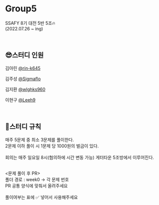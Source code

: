 # Group5
SSAFY 8기 대전 5반 5조🔥
<br>
(2022.07.26 ~ ing)

&nbsp; 

## 😎스터디 인원
김아린 [@rin-k645](https://github.com/rin-k645)

김주성 [@Sigmaflo](https://github.com/Sigmaflo)

김지환 [@wlghks960](https://github.com/wlghks960)

이현구 [@Leeh9](https://github.com/Leeh9)

&nbsp;

## 📃스터디 규칙

매주 5문제 중 최소 3문제를 풀이한다.
<br>
2문제 이하 풀이 시 1문제 당 1000원의 벌금이 있다.
<br><br>
회의는 매주 일요일 8시(협의하에 시간 변동 가능) 게터타운 5조방에서 이루어진다.

<br>
<문제 풀이 후 PR>
<br>
폴더 경로 : week0 -> 각 문제 번호
<br>
PR 공통 양식에 맞춰서 올려주세요
<br><br>
풀이여부는 표에 ✅ 넣어서 사용해주세요

&nbsp;

## 📚문제 풀이 현황
### 1주차
|문제|김아린|김주성|김지환|이현구|
|------|------|------|------|------|
|[백준1100](https://www.acmicpc.net/problem/1100)|  ✅  |  ✅  |  ✅    |  ✅ |
|[백준1059](https://www.acmicpc.net/problem/1059)|       |  ✅  |       |  ✅ |
|[백준1051](https://www.acmicpc.net/problem/1051)|  ✅  |  ✅  |  ✅   |  ✅ |
|[백준2468](https://www.acmicpc.net/problem/2468)|  ✅  |  ✅  |  ✅   |  ✅ |
|[백준2573](https://www.acmicpc.net/problem/2573)|       |  ✅  |       |  ✅ |

&nbsp;

### 2주차
|문제|김아린|김주성|김지환|이현구|
|------|------|------|------|------|
|[백준2563](https://www.acmicpc.net/problem/2563)|  ✅  |  ✅  |  ✅   |  ✅   |
|[백준2304](https://www.acmicpc.net/problem/2304)|  ✅  |  ✅  |   ✅   |  ✅   |
|[백준2630](https://www.acmicpc.net/problem/2630)|  ✅  |  ✅  |  ✅   |   ✅  |
|[백준1931](https://www.acmicpc.net/problem/1931)|  ✅  |  ✅  |  ✅   |  ✅   |
|[백준2206](https://www.acmicpc.net/problem/2206)|     |  ✅  |     |     |

&nbsp;

### 3주차
|문제|김아린|김주성|김지환|이현구|
|------|------|------|------|------|
|[백준1193](https://www.acmicpc.net/problem/1193)   | ✅ | ✅ | ✅  | ✅ |  
|[백준16922](https://www.acmicpc.net/problem/16922) | ✅ | ✅ | ✅  | ✅ |
|[백준1213](https://www.acmicpc.net/problem/1213)   | ✅ | ✅ |  ✅   | ✅ |
|[백준2178](https://www.acmicpc.net/problem/2178)   | ✅ | ✅ | ✅  | ✅ |
|[백준3425](https://www.acmicpc.net/problem/3425)   |    | ✅ |    |    |

&nbsp;

### 4주차
|문제|김아린|김주성|김지환|이현구|
|------|------|------|------|------|
|[백준17608](https://www.acmicpc.net/problem/17608) | ✅ | ✅ | ✅ | ✅ |  
|[백준2960](https://www.acmicpc.net/problem/2960)   | ✅ | ✅ | ✅ | ✅ |
|[백준2290](https://www.acmicpc.net/problem/2290)   | ✅ | ✅ | ✅ | ✅ |
|[백준11286](https://www.acmicpc.net/problem/11286) | ✅ | ✅ | ✅  | ✅ |
|[백준2447](https://www.acmicpc.net/problem/2447)   | ✅ | ✅ |✅ | ✅ |

&nbsp;

### 5주차
|문제|김아린|김주성|김지환|이현구|
|------|------|------|------|------|
|[백준2596](https://www.acmicpc.net/problem/2596)   |  |  |  |  |  
|[백준18429](https://www.acmicpc.net/problem/18429) | ✅ |  | ✅  |  |
|[백준16918](https://www.acmicpc.net/problem/16918) |  |  |  |  |
|[백준17142](https://www.acmicpc.net/problem/17142) |  |  |  |  |
|[백준16235](https://www.acmicpc.net/problem/16235) |  |  |  |  |
